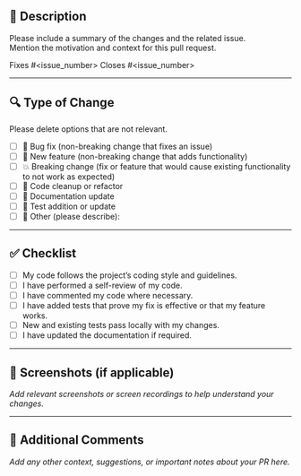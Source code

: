 ## 📝 Description

Please include a summary of the changes and the related issue.  
Mention the motivation and context for this pull request.

Fixes #<issue_number>
Closes #<issue_number>

---

## 🔍 Type of Change

Please delete options that are not relevant.

- [ ] 🐛 Bug fix (non-breaking change that fixes an issue)
- [ ] 🚀 New feature (non-breaking change that adds functionality)
- [ ] 💥 Breaking change (fix or feature that would cause existing functionality to not work as expected)
- [ ] 🧹 Code cleanup or refactor
- [ ] 🧾 Documentation update
- [ ] 🧪 Test addition or update
- [ ] 🧠 Other (please describe):

---

## ✅ Checklist

- [ ] My code follows the project’s coding style and guidelines.
- [ ] I have performed a self-review of my code.
- [ ] I have commented my code where necessary.
- [ ] I have added tests that prove my fix is effective or that my feature works.
- [ ] New and existing tests pass locally with my changes.
- [ ] I have updated the documentation if required.

---

## 📸 Screenshots (if applicable)

_Add relevant screenshots or screen recordings to help understand your changes._

---

## 💬 Additional Comments

_Add any other context, suggestions, or important notes about your PR here._
